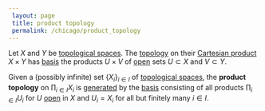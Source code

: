 ```yaml
---
 layout: page
 title: product topology
 permalink: /chicago/product_topology
---
```

Let $X$ and $Y$ be [topological spaces](https://defsmath.github.io/DefsMath/topological_space). The [topology](https://defsmath.github.io/DefsMath/##################topology) on their [Cartesian product](https://defsmath.github.io/DefsMath/Cartesian_product) $X\times Y$ has [basis](https://defsmath.github.io/DefsMath/topological_basis) the products $U\times V$ of [open](https://defsmath.github.io/DefsMath/open) sets $U\subset X$ and $V\subset Y$.

Given a (possibly infinite) set $\{X_i\}_{i\in I}$ of [topological spaces](https://defsmath.github.io/DefsMath/##################topological_spaces), the **product topology** on $\prod_{i\in I} X_i$ is [generated](https://defsmath.github.io/DefsMath/generate_a_topology) by the [basis](https://defsmath.github.io/DefsMath/##################basis) consisting of all products $\prod_{i\in I} U_i$ for $U$ [open](https://defsmath.github.io/DefsMath/open) in $X$ and $U_i = X_i$ for all but finitely many $i\in I$. 